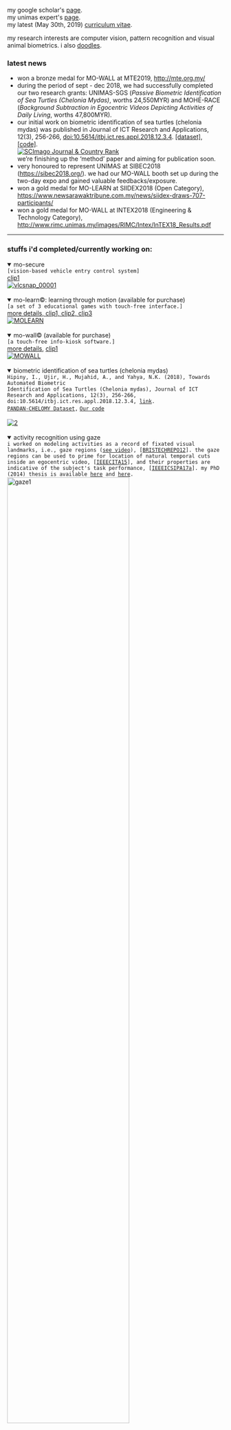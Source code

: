my google scholar's <a href="https://scholar.google.com/citations?user=-0x1BfIAAAAJ&hl=en">page</a>.<br>
my unimas expert's <a href="https://expert.unimas.my/profile/1396">page</a>.<br> 
my latest (May 30th, 2019) <a href="https://www.dropbox.com/s/4pw82if4wh53ml5/IRWANDI-CV.pdf">curriculum vitae</a>.<br> 

my research interests are computer vision, pattern recognition and visual animal biometrics. i also <a href="https://github.com/irwandihipiny/mine/wiki/doodles">doodles</a>.

### latest news
* won a bronze medal for MO-WALL at MTE2019, http://mte.org.my/
* during the period of sept - dec 2018, we had successfully completed our two research grants: UNIMAS-SGS (_Passive Biometric Identification of Sea Turtles (Chelonia Mydas)_, worths 24,550MYR) and MOHE-RACE (_Background Subtraction in Egocentric Videos Depicting Activities of Daily Living_, worths 47,800MYR). 
* our initial work on biometric identification of sea turtles (chelonia mydas) was published in Journal of ICT Research and Applications, 12(3), 256-266, <a href="http://journals.itb.ac.id/index.php/jictra/issue/view/783">doi:10.5614/itbj.ict.res.appl.2018.12.3.4</a>. <a href="https://ir.unimas.my/22902/">[dataset]</a>, <a href="https://www.dropbox.com/s/z1j5vedueikawjb/TURTLES.zip">[code]</a>.<br>
<a href="https://www.scimagojr.com/journalsearch.php?q=21100268428&amp;tip=sid&amp;exact=no" title="SCImago Journal &amp; Country Rank"><img border="0" src="https://www.scimagojr.com/journal_img.php?id=21100268428" alt="SCImago Journal &amp; Country Rank"  /></a><br>
we’re finishing up the ‘method’ paper and aiming for publication soon.
* very honoured to represent UNIMAS at SIBEC2018 (https://sibec2018.org/). we had our MO-WALL booth set up during the two-day expo and gained valuable feedbacks/exposure.
* won a gold medal for MO-LEARN at SIIDEX2018 (Open Category), https://www.newsarawaktribune.com.my/news/siidex-draws-707-participants/
* won a gold medal for MO-WALL at INTEX2018 (Engineering & Technology Category), http://www.rimc.unimas.my/images/RIMC/Intex/InTEX18_Results.pdf
***

### stuffs i'd completed/currently working on:
<details open> 
<summary>mo-secure</summary>
<code>[vision-based vehicle entry control system]</code><br>
<a href="https://www.youtube.com/watch?v=6MnjqZXU-bA">clip1</a><br>
<a href="https://ibb.co/kK3A2T"><img src="https://image.ibb.co/gpzTp8/vlcsnap_00001.png" alt="vlcsnap_00001" border="0"></a>
</details>
<br>

<details open> 
<summary>mo-learn©: learning through motion (available for purchase)</summary>
<code>[a set of 3 educational games with touch-free interface.]</code><br>
<a href="https://www.facebook.com/irwandi.hipiny.52/posts/139532623640497">more details, </a>
<a href="https://youtu.be/LGgK75R9QXQ">clip1, </a>
<a href="https://youtu.be/rq7CyD3f7OE">clip2, </a>
<a href="https://youtu.be/iLxj8-fQFF0">clip3 </a><br>
<a href="https://ibb.co/diGyVV"><img src="https://image.ibb.co/bR6Mjq/molearn.png" alt="MOLEARN" border="0"></a>
</details>
<br>

<details open> 
<summary>mo-wall© (available for purchase)</summary>
<code>[a touch-free info-kiosk software.]</code>
<br>
<a href="https://www.facebook.com/irwandi.hipiny.52/posts/169078874019205">more details</a>, <a href="https://youtu.be/ca1pRECyv9M">clip1</a><br>
<a href="https://ibb.co/fmx5AV"><img src="https://image.ibb.co/dDMXqV/mowall.png" alt="MOWALL" border="0"></a>
</details>
<br>

<details open> 
<summary>biometric identification of sea turtles (chelonia mydas)</summary>
<code>Hipiny, I., Ujir, H., Mujahid, A., and Yahya, N.K. (2018), Towards Automated Biometric
Identification of Sea Turtles (Chelonia mydas), Journal of ICT Research and Applications, 12(3), 256-266, doi:10.5614/itbj.ict.res.appl.2018.12.3.4, <a href="http://journals.itb.ac.id/index.php/jictra/issue/view/783">link</a>.</code><br>
<code><a href="https://ir.unimas.my/22902/">PANDAN-CHELOMY Dataset</a>,</code>
<code><a href="https://www.dropbox.com/s/z1j5vedueikawjb/TURTLES.zip">Our code</a></code>
<br><br>
<a href="https://ibb.co/fwnv2T"><img src="https://image.ibb.co/d8kR98/2.png" alt="2" border="0"></a>
</details>
<br>

<details open> 
<summary>activity recognition using gaze</summary>
<code>i worked on modeling activities as a record of fixated visual landmarks, i.e., gaze regions (<a href="https://youtu.be/T9IAq90HNU0">see video</a>), [<a href="https://pdfs.semanticscholar.org/d19d/5c1bf21573c937165ffed0d73e57cbc03dc1.pdf">BRISTECHREPO12</a>]. the gaze regions can be used to prime for location of natural temporal cuts inside an egocentric video, [<a href="https://ieeexplore.ieee.org/document/7349836/">IEEECITA15</a>], and their properties are indicative of the subject's task performance, [<a href="https://ieeexplore.ieee.org/document/8120635/">IEEEICSIPA17a</a>]. my PhD (2014) thesis is available <a href="http://ethos.bl.uk/OrderDetails.do?uin=uk.bl.ethos.682564">here</a> and <a href="https://www.dropbox.com/s/xvnhub6qgtiagt2/thesis.pdf">here</a>. </code><br>
<a href="https://ibb.co/ThDxK1Q"><img src="https://i.ibb.co/6sc7v8K/gaze1.png" height="75%" width="75%" alt="gaze1" border="0"></a>
<a href="https://ibb.co/4YNJGyy"><img src="https://i.ibb.co/txC3tff/gaze2.png" height="60%" width="60%" alt="gaze2" border="0"></a>
</details>

***

### current PhDs/MSces/MAITs
* silvia joseph, PhD, "iban's plaited mat motifs recognition using invariant image features"
* marcella peter, MSc, "facial expression synthesis using kernel approach",  <code>co-sup w/ dr jacey-lynn minoi</code>

***

### previous PhDs/MSces/MAITs
* silvia joseph, MAIT, "unsupervised classification of intrusive igneous rock thin section images using edge detection and colour analysis", [<a href="https://ieeexplore.ieee.org/document/8120669/">IEEEICSIPA17b</a>] <code>- now at dept. of minerals and geoscience, malaysia.</code>

***

### my datasets
PANDAN-CHELOMY, a dataset containing 140 aerial (70 raw + 70 rotated upright) images of sea turtles (Chelonia mydas).
[<a href="https://ir.unimas.my/22902/">PANDAN-CHELOMY Dataset</a>]

***

### misc / class materials
1. A love compatibility calculator program that I wrote for my Java class (accepts two names, generate a compatibility score, i.e., love %) ... a fun string manipulation activity for students. [download](https://www.dropbox.com/s/t4ud5sef7tod2zt/LoveScore.java?dl=0) <code>java class assignment</code><br>
<a href="https://ibb.co/bXm5Mcb"><img src="https://i.ibb.co/bXm5Mcb/lovescore.png" alt="lovescore" border="0"></a>
2. A simple memory tiles game that I wrote using JS for my Web-based System Dev class. [download](https://www.dropbox.com/s/k2bk52sur4s9np5/js_memory.zip?dl=0) <code>javascript class assignment</code><br>
<a href="https://ibb.co/8M0BcNN"><img src="https://i.ibb.co/8M0BcNN/js.png" alt="js" border="0"></a>
3. [freeglut - i use this instead of GLUT in my CG class to avoid requiring administrator access](http://freeglut.sourceforge.net/)
4. [MinGW](http://www.mingw.org/)
5. [NeHe - the best resource site for OpenGL](http://nehe.gamedev.net/)
6. [colah's excellent lstm tutorial](http://colah.github.io/posts/2015-08-Understanding-LSTMs/)
7. [an excellent yt video on JPEG compression, DCT](https://www.youtube.com/watch?v=Q2aEzeMDHMA)
***
